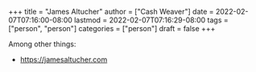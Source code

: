 +++
title = "James Altucher"
author = ["Cash Weaver"]
date = 2022-02-07T07:16:00-08:00
lastmod = 2022-02-07T07:16:29-08:00
tags = ["person", "person"]
categories = ["person"]
draft = false
+++

Among other things:

-   <https://jamesaltucher.com>
